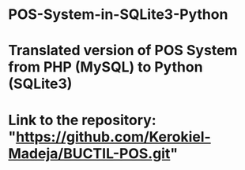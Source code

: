 # POS-System-in-SQLite3-Python

#    Translated version of POS System from PHP (MySQL) to Python (SQLite3)

#    Link to the repository: "https://github.com/Kerokiel-Madeja/BUCTIL-POS.git"
